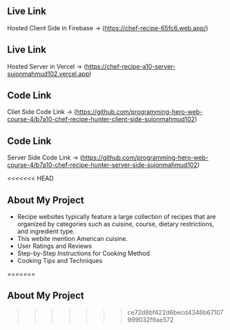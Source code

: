 ## Live Link
Hosted Client Side in Firebase -> (https://chef-recipe-65fc6.web.app/)

## Live Link
Hosted Server in Vercel -> (https://chef-recipe-a10-server-sujonmahmud102.vercel.app)

## Code Link
Cliet Side Code Link -> (https://github.com/programming-hero-web-course-4/b7a10-chef-recipe-hunter-client-side-sujonmahmud102)


## Code Link
Server Side Code Link -> (https://github.com/programming-hero-web-course-4/b7a10-chef-recipe-hunter-server-side-sujonmahmud102)

<<<<<<< HEAD
## About My Project

- Recipe websites typically feature a large collection of recipes that are organized by categories such as cuisine, course, dietary restrictions, and ingredient type.  
- This webite mention American cuisine.
- User Ratings and Reviews
- Step-by-Step Instructions for Cooking Method
- Cooking Tips and Techniques

=======
## About My Project
>>>>>>> ce72d8bf422d6becd4346b67107999032f9ae572
